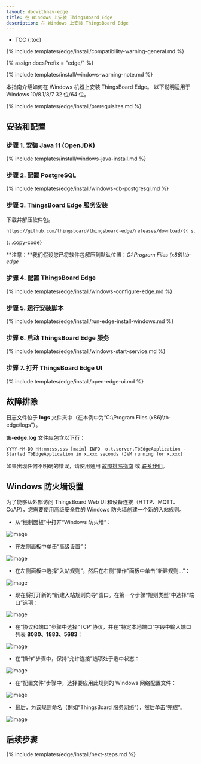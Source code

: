 ```yaml
---
layout: docwithnav-edge
title: 在 Windows 上安装 ThingsBoard Edge
description: 在 Windows 上安装 ThingsBoard Edge
---
```


* TOC
{:toc}

{% include templates/edge/install/compatibility-warning-general.md %}

{% assign docsPrefix = "edge/" %}

{% include templates/install/windows-warning-note.md %}

本指南介绍如何在 Windows 机器上安装 ThingsBoard Edge。
以下说明适用于 Windows 10/8.1/8/7 32 位/64 位。

{% include templates/edge/install/prerequisites.md %}

## 安装和配置

### 步骤 1. 安装 Java 11 (OpenJDK)

{% include templates/install/windows-java-install.md %}

### 步骤 2. 配置 PostgreSQL

{% include templates/edge/install/windows-db-postgresql.md %}

### 步骤 3. ThingsBoard Edge 服务安装

下载并解压软件包。

```bash
https://github.com/thingsboard/thingsboard-edge/releases/download/{{ site.release.edge_tag }}/tb-edge-windows-{{ site.release.edge_ver }}.zip
```
{: .copy-code}

**注意：**我们假设您已将软件包解压到默认位置：*C:\Program Files (x86)\tb-edge*

### 步骤 4. 配置 ThingsBoard Edge

{% include templates/edge/install/windows-configure-edge.md %}

### 步骤 5. 运行安装脚本

{% include templates/edge/install/run-edge-install-windows.md %} 

### 步骤 6. 启动 ThingsBoard Edge 服务

{% include templates/edge/install/windows-start-service.md %}

### 步骤 7. 打开 ThingsBoard Edge UI

{% include templates/edge/install/open-edge-ui.md %} 

## 故障排除

日志文件位于 **logs** 文件夹中（在本例中为“C:\Program Files (x86)\tb-edge\logs”）。

**tb-edge.log** 文件应包含以下行：

```text
YYYY-MM-DD HH:mm:ss,sss [main] INFO  o.t.server.TbEdgeApplication - Started TbEdgeApplication in x.xxx seconds (JVM running for x.xxx)
```

如果出现任何不明确的错误，请使用通用 [故障排除指南](/docs/user-guide/troubleshooting/#getting-help) 或 [联系我们](/docs/contact-us/)。

## Windows 防火墙设置

为了能够从外部访问 ThingsBoard Web UI 和设备连接（HTTP、MQTT、CoAP），您需要使用高级安全性的 Windows 防火墙创建一个新的入站规则。

- 从“控制面板”中打开“Windows 防火墙”：

![image](/images/user-guide/install/windows/windows7-firewall-1.png)

- 在左侧面板中单击“高级设置”：

![image](/images/user-guide/install/windows/windows7-firewall-2.png)

- 在左侧面板中选择“入站规则”，然后在右侧“操作”面板中单击“新建规则...”：

![image](/images/user-guide/install/windows/windows7-firewall-3.png)

- 现在将打开新的“新建入站规则向导”窗口。在第一个步骤“规则类型”中选择“端口”选项：

![image](/images/user-guide/install/windows/windows7-firewall-4.png)

- 在“协议和端口”步骤中选择“TCP”协议，并在“特定本地端口”字段中输入端口列表 **8080、1883、5683**：

![image](/images/user-guide/install/windows/windows7-firewall-5.png)

- 在“操作”步骤中，保持“允许连接”选项处于选中状态：

![image](/images/user-guide/install/windows/windows7-firewall-6.png)

- 在“配置文件”步骤中，选择要应用此规则的 Windows 网络配置文件：

![image](/images/user-guide/install/windows/windows7-firewall-7.png)

- 最后，为该规则命名（例如“ThingsBoard 服务网络”），然后单击“完成”。

![image](/images/user-guide/install/windows/windows7-firewall-8.png)


## 后续步骤

{% include templates/edge/install/next-steps.md %}